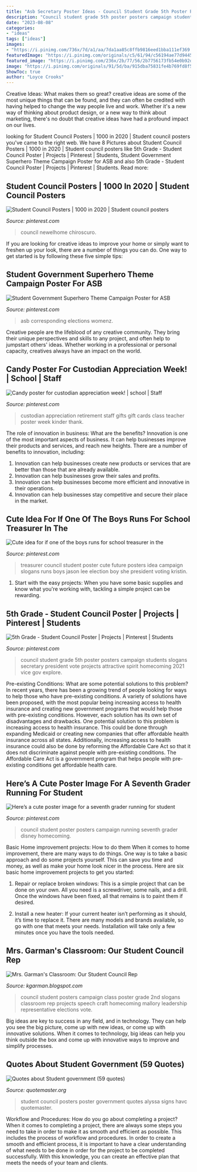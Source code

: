 ```yaml
---
title: "Asb Secretary Poster Ideas - Council Student Grade 5th Poster Posters Campaign Students Slogans Secretary President Vote Projects Attractive Spirit Homecoming 2021 Vice Gov Explore"
description: "Council student grade 5th poster posters campaign students slogans secretary president vote projects attractive spirit homecoming 2021 vice gov explore"
date: "2023-08-08"
categories:
- "ideas"
tags: ["ideas"]
images:
- "https://i.pinimg.com/736x/7d/a1/aa/7da1aa85c8ffb9816eed1bba111ef369.jpg"
featuredImage: "https://i.pinimg.com/originals/c5/61/94/c56194ae77d944537868b4a23cc88ff3.jpg"
featured_image: "https://i.pinimg.com/236x/2b/77/56/2b7756173fb54e0b92ded2b405db06fd.jpg"
image: "https://i.pinimg.com/originals/91/5d/ba/915dba75831fe4b769fd8f5b228f9d0a.jpg"
ShowToc: true
author: "Loyce Crooks"
---
```



Creative Ideas: What makes them so great?
creative ideas are some of the most unique things that can be found, and they can often be credited with having helped to change the way people live and work. Whether it's a new way of thinking about product design, or a new way to think about marketing, there's no doubt that creative ideas have had a profound impact on our lives.

	

		
looking for Student Council Posters | 1000 in 2020 | Student council posters you've came to the right web. We have 8 Pictures about Student Council Posters | 1000 in 2020 | Student council posters like 5th Grade - Student Council Poster | Projects | Pinterest | Students, Student Government Superhero Theme Campaign Poster for ASB and also 5th Grade - Student Council Poster | Projects | Pinterest | Students. Read more:
		
    
## Student Council Posters | 1000 In 2020 | Student Council Posters

<img loading=lazy src="https://i.pinimg.com/736x/e9/26/4e/e9264e7e309b253946b3efc7170f4519.jpg" onerror="this.onerror=null;this.src='https://tse4.mm.bing.net/th?id=OIP.Xc3QoG0X5Xq2RqGZC_4ZKwHaJ6&amp;pid=15.1';" alt="Student Council Posters | 1000 in 2020 | Student council posters">

_Source: pinterest.com_

>council newelhome chiroscuro. 

	

If you are looking for creative ideas to improve your home or simply want to freshen up your look, there are a number of things you can do. One way to get started is by following these five simple tips: 

    
## Student Government Superhero Theme Campaign Poster For ASB

<img loading=lazy src="https://i.pinimg.com/736x/7d/a1/aa/7da1aa85c8ffb9816eed1bba111ef369.jpg" onerror="this.onerror=null;this.src='https://tse2.mm.bing.net/th?id=OIP.kZ_IQTK7ZEOxbCnUw_IQIwHaNK&amp;pid=15.1';" alt="Student Government Superhero Theme Campaign Poster for ASB">

_Source: pinterest.com_

>asb corresponding elections womenz. 

	

Creative people are the lifeblood of any creative community. They bring their unique perspectives and skills to any project, and often help to jumpstart others' ideas. Whether working in a professional or personal capacity, creatives always have an impact on the world.

    
## Candy Poster For Custodian Appreciation Week! | School | Staff

<img loading=lazy src="https://i.pinimg.com/236x/2b/77/56/2b7756173fb54e0b92ded2b405db06fd.jpg" onerror="this.onerror=null;this.src='https://tse3.mm.bing.net/th?id=OIP.aZnqTV6ui5IJVN5z_ewujgAAAA&amp;pid=15.1';" alt="Candy poster for custodian appreciation week! | school | Staff">

_Source: pinterest.com_

>custodian appreciation retirement staff gifts gift cards class teacher poster week kinder thank. 

	

The role of innovation in business: What are the benefits?
Innovation is one of the most important aspects of business. It can help businesses improve their products and services, and reach new heights. There are a number of benefits to innovation, including: 
1. Innovation can help businesses create new products or services that are better than those that are already available. 
2. Innovation can help businesses grow their sales and profits. 
3. Innovation can help businesses become more efficient and innovative in their operations. 
4. Innovation can help businesses stay competitive and secure their place in the market.

    
## Cute Idea For If One Of The Boys Runs For School Treasurer In The

<img loading=lazy src="https://i.pinimg.com/originals/c5/61/94/c56194ae77d944537868b4a23cc88ff3.jpg" onerror="this.onerror=null;this.src='https://tse3.mm.bing.net/th?id=OIP.WqeNLylOTDDE3-7NpwfJ9QHaJ4&amp;pid=15.1';" alt="Cute idea for if one of the boys runs for school treasurer in the">

_Source: pinterest.com_

>treasurer council student poster cute future posters idea campaign slogans runs boys jason lee election boy she president voting kristin. 

	

1. Start with the easy projects: When you have some basic supplies and know what you're working with, tackling a simple project can be rewarding.

    
## 5th Grade - Student Council Poster | Projects | Pinterest | Students

<img loading=lazy src="https://s-media-cache-ak0.pinimg.com/originals/c6/09/6a/c6096a11ab2acafd0a32013d86b76c79.jpg" onerror="this.onerror=null;this.src='https://tse4.mm.bing.net/th?id=OIP.eUhlLP4nsjM2oaYgRrV0SwHaKB&amp;pid=15.1';" alt="5th Grade - Student Council Poster | Projects | Pinterest | Students">

_Source: pinterest.com_

>council student grade 5th poster posters campaign students slogans secretary president vote projects attractive spirit homecoming 2021 vice gov explore. 

	

Pre-existing Conditions: What are some potential solutions to this problem?
In recent years, there has been a growing trend of people looking for ways to help those who have pre-existing conditions. A variety of solutions have been proposed, with the most popular being increasing access to health insurance and creating new government programs that would help those with pre-existing conditions. However, each solution has its own set of disadvantages and drawbacks. One potential solution to this problem is increasing access to health insurance. This could be done through expanding Medicaid or creating new companies that offer affordable health insurance across all states. Additionally, increasing access to health insurance could also be done by reforming the Affordable Care Act so that it does not discriminate against people with pre-existing conditions. The Affordable Care Act is a government program that helps people with pre-existing conditions get affordable health care.

    
## Here’s A Cute Poster Image For A Seventh Grader Running For Student

<img loading=lazy src="https://i.pinimg.com/originals/91/5d/ba/915dba75831fe4b769fd8f5b228f9d0a.jpg" onerror="this.onerror=null;this.src='https://tse1.mm.bing.net/th?id=OIP.Fq-mo3nWAohAgKZViiyHywHaJ4&amp;pid=15.1';" alt="Here’s a cute poster image for a seventh grader running for student">

_Source: pinterest.com_

>council student poster posters campaign running seventh grader disney homecoming. 

	

Basic Home improvement projects: How to do them
When it comes to home improvement, there are many ways to do things. One way is to take a basic approach and do some projects yourself. This can save you time and money, as well as make your home look nicer in the process. Here are six basic home improvement projects to get you started:
1) Repair or replace broken windows: This is a simple project that can be done on your own. All you need is a screwdriver, some nails, and a drill. Once the windows have been fixed, all that remains is to paint them if desired.

2) Install a new heater: If your current heater isn’t performing as it should, it’s time to replace it. There are many models and brands available, so go with one that meets your needs. Installation will take only a few minutes once you have the tools needed.

    
## Mrs. Garman&#039;s Classroom: Our Student Council Rep

<img loading=lazy src="http://3.bp.blogspot.com/_BhMux15gTss/TKE6PNWnTwI/AAAAAAAAADY/c3zXw1FdagQ/s400/001.JPG" onerror="this.onerror=null;this.src='https://tse2.mm.bing.net/th?id=OIP.KaT_00ZawpUocNPEsCr_QQAAAA&amp;pid=15.1';" alt="Mrs. Garman&#039;s Classroom: Our Student Council Rep">

_Source: kgarman.blogspot.com_

>council student posters campaign class poster grade 2nd slogans classroom rep projects speech craft homecoming mallory leadership representative elections vote. 

	

Big ideas are key to success in any field, and in technology. They can help you see the big picture, come up with new ideas, or come up with innovative solutions. When it comes to technology, big ideas can help you think outside the box and come up with innovative ways to improve and simplify processes.

    
## Quotes About Student Government (59 Quotes)

<img loading=lazy src="http://www.quotemaster.org/images/ce/ced0eb7c8d99cec24a34fac6e0e7ada0.jpg" onerror="this.onerror=null;this.src='https://tse1.mm.bing.net/th?id=OIP.U-sT0G7cUQeKVu1xYflX1gHaJ3&amp;pid=15.1';" alt="Quotes about Student government (59 quotes)">

_Source: quotemaster.org_

>student council posters poster government quotes alyssa signs havc quotemaster. 

	

Workflow and Procedures: How do you go about completing a project?
When it comes to completing a project, there are always some steps you need to take in order to make it as smooth and efficient as possible. This includes the process of workflow and procedures. In order to create a smooth and efficient process, it is important to have a clear understanding of what needs to be done in order for the project to be completed successfully. With this knowledge, you can create an effective plan that meets the needs of your team and clients.

